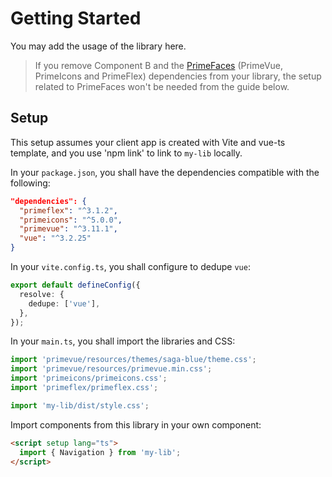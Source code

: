 # Getting Started

You may add the usage of the library here.

> If you remove Component B and the [PrimeFaces](https://www.primefaces.org/) (PrimeVue, PrimeIcons and PrimeFlex) dependencies from your library, the setup related to PrimeFaces won't be needed from the guide below.

## Setup

This setup assumes your client app is created with Vite and vue-ts template, and you use 'npm link' to link to `my-lib` locally.

In your `package.json`, you shall have the dependencies compatible with the following:

```json
"dependencies": {
  "primeflex": "^3.1.2",
  "primeicons": "^5.0.0",
  "primevue": "^3.11.1",
  "vue": "^3.2.25"
}
```

In your `vite.config.ts`, you shall configure to dedupe `vue`:

```ts
export default defineConfig({
  resolve: {
    dedupe: ['vue'],
  },
});
```

In your `main.ts`, you shall import the libraries and CSS:

```ts
import 'primevue/resources/themes/saga-blue/theme.css';
import 'primevue/resources/primevue.min.css';
import 'primeicons/primeicons.css';
import 'primeflex/primeflex.css';

import 'my-lib/dist/style.css';
```

Import components from this library in your own component:

```html
<script setup lang="ts">
  import { Navigation } from 'my-lib';
</script>
```
